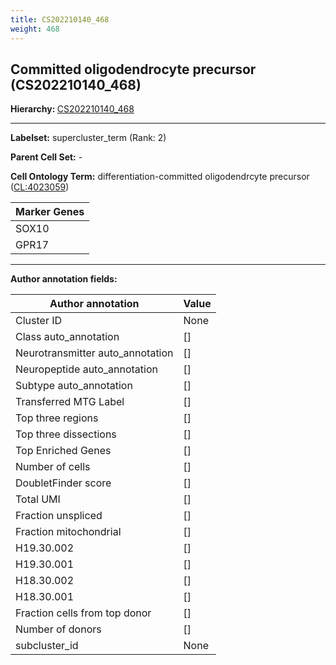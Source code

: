 ```yaml
---
title: CS202210140_468
weight: 468
---
```

## Committed oligodendrocyte precursor (CS202210140_468)
<b>Hierarchy: </b>
[CS202210140_468](https://purl.brain-bican.org/taxonomy/CS202210140#CS202210140_468)

---


**Labelset:** supercluster_term (Rank: 2)

**Parent Cell Set:** -



**Cell Ontology Term:**  differentiation-committed oligodendrcyte precursor ([CL:4023059](https://www.ebi.ac.uk/ols/ontologies/cl/terms?obo_id=CL:4023059)) 

[MARKER GENES.]: #


| Marker Genes |
|--------------|
|SOX10|
|GPR17|

---

[TRANSFERRED ANNOTATIONS.]: #


[AUTHOR ANNOTATION FIELDS.]: #


**Author annotation fields:**

| Author annotation | Value |
|-------------------|-------|
|Cluster ID|None|
|Class auto_annotation|[]|
|Neurotransmitter auto_annotation|[]|
|Neuropeptide auto_annotation|[]|
|Subtype auto_annotation|[]|
|Transferred MTG Label|[]|
|Top three regions|[]|
|Top three dissections|[]|
|Top Enriched Genes|[]|
|Number of cells|[]|
|DoubletFinder score|[]|
|Total UMI|[]|
|Fraction unspliced|[]|
|Fraction mitochondrial|[]|
|H19.30.002|[]|
|H19.30.001|[]|
|H18.30.002|[]|
|H18.30.001|[]|
|Fraction cells from top donor|[]|
|Number of donors|[]|
|subcluster_id|None|

